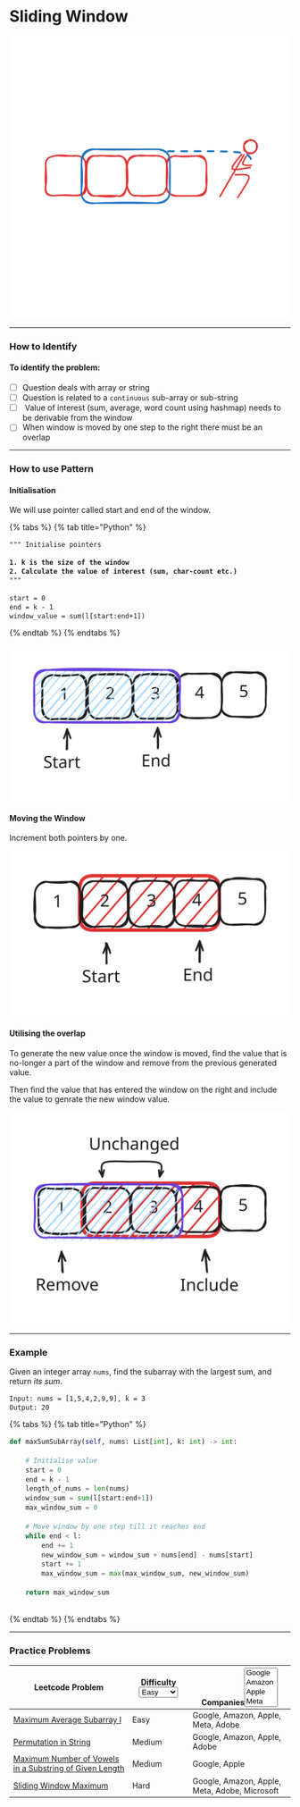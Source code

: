 # Sliding Window

<img src="../../.gitbook/assets/sliding-window.svg" alt="" class="gitbook-drawing">

***

### How to Identify

#### To identify the problem:

* [ ] Question deals with array or string
* [ ] Question is related to a `continuous` sub-array or sub-string
* [ ] &#x20;Value of interest (sum, average, word count using hashmap) needs to be derivable from the window
* [ ] When window is moved by one step to the right there must be an overlap

***

### How to use Pattern

#### Initialisation

We will use pointer called start and end of the window.&#x20;

{% tabs %}
{% tab title="Python" %}
<pre class="language-python"><code class="lang-python">""" Initialise pointers 

<strong>1. k is the size of the window 
</strong><strong>2. Calculate the value of interest (sum, char-count etc.)
</strong>"""

start = 0
end = k - 1
window_value = sum(l[start:end+1])
</code></pre>
{% endtab %}
{% endtabs %}

<img src="../../.gitbook/assets/file.excalidraw (2).svg" alt="" class="gitbook-drawing">

#### Moving the Window

Increment both pointers by one.

<img src="../../.gitbook/assets/file.excalidraw (3).svg" alt="" class="gitbook-drawing">

#### Utilising the overlap

To generate the new value once the window is moved, find the value that is no-longer a part of the window and remove from the previous generated value.

Then find the value that has entered the window on the right and include the value to genrate the new window value.

<img src="../../.gitbook/assets/file.excalidraw (1).svg" alt="" class="gitbook-drawing">

***

### Example

Given an integer array `nums`, find the subarray with the largest sum, and return _its sum_.

```
Input: nums = [1,5,4,2,9,9], k = 3
Output: 20
```

{% tabs %}
{% tab title="Python" %}
```python
def maxSumSubArray(self, nums: List[int], k: int) -> int:
    
    # Initialise value
    start = 0
    end = k - 1
    length_of_nums = len(nums)
    window_sum = sum(l[start:end+1])
    max_window_sum = 0
    
    # Move window by one step till it reaches end
    while end < l:
        end += 1
        new_window_sum = window_sum + nums[end] - nums[start]
        start += 1
        max_window_sum = max(max_window_sum, new_window_sum)
        
    return max_window_sum
        
```
{% endtab %}
{% endtabs %}

***

### Practice Problems

<table><thead><tr><th>Leetcode Problem</th><th>Difficulty<select><option value="HclNJbV2t4NN" label="Easy" color="blue"></option><option value="6rIyenYckozY" label="Medium" color="blue"></option><option value="yPicniXyqa1c" label="Hard" color="blue"></option></select></th><th>Companies<select multiple><option value="fearNL3LIoNo" label="Google" color="blue"></option><option value="eeQJPAUb7mVq" label="Amazon" color="blue"></option><option value="2wwEiCcgDAWK" label="Apple" color="blue"></option><option value="c1NotTnbm6q0" label="Meta" color="blue"></option><option value="lRQ0XlGTMYzP" label="Adobe" color="blue"></option><option value="w2VI20xzESDF" label="Microsoft" color="blue"></option><option value="S1ZGGqu0cGQa" label="Linkedin" color="blue"></option></select></th></tr></thead><tbody><tr><td><a href="https://leetcode.com/problems/maximum-average-subarray-i/">Maximum Average Subarray I</a></td><td><span data-option="HclNJbV2t4NN">Easy</span></td><td><span data-option="fearNL3LIoNo">Google, </span><span data-option="eeQJPAUb7mVq">Amazon, </span><span data-option="2wwEiCcgDAWK">Apple, </span><span data-option="c1NotTnbm6q0">Meta, </span><span data-option="lRQ0XlGTMYzP">Adobe</span></td></tr><tr><td><a href="https://leetcode.com/problems/permutation-in-string/">Permutation in String</a></td><td><span data-option="6rIyenYckozY">Medium</span></td><td><span data-option="fearNL3LIoNo">Google, </span><span data-option="eeQJPAUb7mVq">Amazon, </span><span data-option="2wwEiCcgDAWK">Apple, </span><span data-option="lRQ0XlGTMYzP">Adobe</span></td></tr><tr><td><a href="https://leetcode.com/problems/maximum-number-of-vowels-in-a-substring-of-given-length/">Maximum Number of Vowels in a Substring of Given Length</a></td><td><span data-option="6rIyenYckozY">Medium</span></td><td><span data-option="fearNL3LIoNo">Google, </span><span data-option="2wwEiCcgDAWK">Apple</span></td></tr><tr><td><a href="https://leetcode.com/problems/sliding-window-maximum/">Sliding Window Maximum</a></td><td><span data-option="yPicniXyqa1c">Hard</span></td><td><span data-option="fearNL3LIoNo">Google, </span><span data-option="eeQJPAUb7mVq">Amazon, </span><span data-option="2wwEiCcgDAWK">Apple, </span><span data-option="c1NotTnbm6q0">Meta, </span><span data-option="lRQ0XlGTMYzP">Adobe, </span><span data-option="w2VI20xzESDF">Microsoft</span></td></tr></tbody></table>

